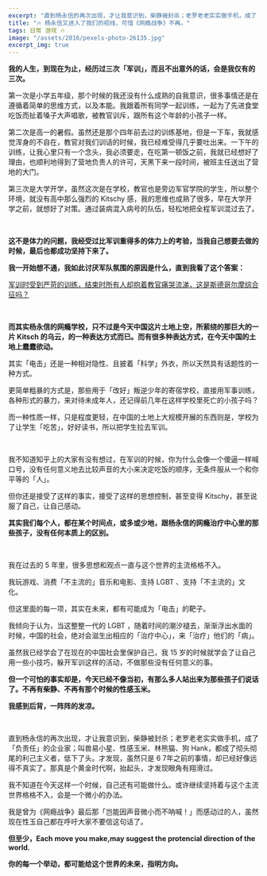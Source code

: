 ```yaml
---
excerpt: "直到杨永信的再次出现，才让我意识到，柴静被封杀；老罗老老实实做手机，成了「负责任」的企业家；叫兽易小星、性感玉米、林熊猫、狗 Hank，都成了彻头彻尾的利己主义者，低下了头。才发现，虽然只是 6 7年之前的事情，却已经好像远得不真实了。那真是个黄金时代啊，抬起头，才发现眼角有翔滑过。"
title: "🔥 杨永信又进入了我们的视线，可惜《网瘾战争》不再。"
tags: 日常 游戏 🔥
image: "/assets/2016/pexels-photo-26135.jpg"
excerpt_img: true
---
```


**我的人生，到现在为止，经历过三次「军训」，而且不出意外的话，会是我仅有的三次。**

第一次是小学五年级，那个时候的我还没有什么成熟的自我意识，很多事情还是在遵循着简单的思维方式，以及本能。我跟着所有同学一起训练，一起为了先进食堂吃饭而扯着嗓子大声唱歌，被教官训斥，跟所有这个年龄的小孩子一样。

第二次是高一的暑假。虽然还是那个四年前去过的训练基地，但是一下车，我就感觉浑身的不自在，教官对我们训话的时候，我已经难受得几乎要吐出来。一下午的训练，让我心里只有一个念头，我必须要走，在吃第一顿饭之前，我就已经想好了理由，也顺利地得到了营地负责人的许可，天黑下来一段时间，被班主任送出了营地的大门。

第三次是大学开学，虽然这次是在学校，教官也是旁边军官学院的学生，所以整个环境，就没有高中那么强烈的 Kitschy 感，我的思维也成熟了很多，早在大学开学之前，就想好了对策。通过装病混入病号的队伍，轻松地把全程军训混过去了。

<br>

**这不是体力的问题，我经受过比军训重得多的体力上的考验，当我自己想要去做的时候，最后也都成功坚持下来了。**

**我一开始想不通，我如此讨厌军队氛围的原因是什么，直到我看了这个答案：**

[军训时受到严苛的训练，结束时所有人却抱着教官痛哭流涕，这是斯德哥尔摩综合征吗？](https://www.zhihu.com/question/19981962/answer/26116298)

<br>

**而其实杨永信的网瘾学校，只不过是今天中国这片土地上空，所萦绕的那巨大的一片 Kitsch 的乌云，的一种表达方式而已。而有很多种表达方式，在今天中国的土地上蠢蠢欲动。**

其实「电击」还是一种相对隐性、且披着「科学」外衣，所以天然具有话题性的一种方式。

更简单粗暴的方式是，那些用于「改好」叛逆少年的寄宿学校，直接用军事训练，各种形式的暴力，来对待未成年人，还记得前几年在这样学校里死亡的小孩子吗？

而一种性质一样，只是程度更轻，在中国的土地上大规模开展的东西则是，学校为了让学生「吃苦」，好好读书，所以把学生拉去军训。

<br>

我不知道知乎上的大家有没有想过，在军训的时候，你为什么会像一个傻逼一样喊口号，没有任何意义地去比较声音的大小来决定吃饭的顺序，无条件服从一个和你平等的「人」。

但你还是接受了这样的事实，接受了这样的思想控制，甚至变得 Kitschy，甚至说服了自己，让自己感动。

**其实我们每个人，都在某个时间点，或多或少地，跟杨永信的网瘾治疗中心里的那些孩子，没有任何本质上的区别。**

<br>

我在过去的 5 年里，很多思想和观点一直与这个世界的主流格格不入。

我玩游戏、消费「不主流的」音乐和电影、支持 LGBT 、支持「不主流的」文化。

但这里面的每一项，其实在未来，都有可能成为「电击」的靶子。

我倾向于认为，当这整整一代的 LGBT ，随着时间的潮汐褪去，渐渐浮出水面的时候，中国的社会，绝对会滋生出相应的「治疗中心」，来「治疗」他们的「病」。

虽然我已经学会了在现在的中国社会里保护自己，我 15 岁的时候就学会了让自己用一些小技巧，躲开军训这样的活动，不做那些没有任何意义的事。

**但一个可怕的事实却是，今天已经不像当初，有那么多人站出来为那些孩子们说话了。不再有柴静、不再有那个时候的性感玉米。**

**我感到后背，一阵阵的发凉。**

<br>

直到杨永信的再次出现，才让我意识到，柴静被封杀；老罗老老实实做手机，成了「负责任」的企业家；叫兽易小星、性感玉米、林熊猫、狗 Hank，都成了彻头彻尾的利己主义者，低下了头。才发现，虽然只是 6 7年之前的事情，却已经好像远得不真实了。那真是个黄金时代啊，抬起头，才发现眼角有翔滑过。

我不知道在今天这样一个时候，自己还有可能做什么。或许继续坚持着与这个主流世界格格不入，会是一个微小的办法。

我是曾为《网瘾战争》最后那「岂能因声音微小而不呐喊！」而感动过的人，虽然现在性玉自己都在呼吁大家不要信这句话了。

**但至少，Each move you make,may suggest the protencial direction of the world.**

**你的每一个举动，都可能给这个世界的未来，指明方向。**
